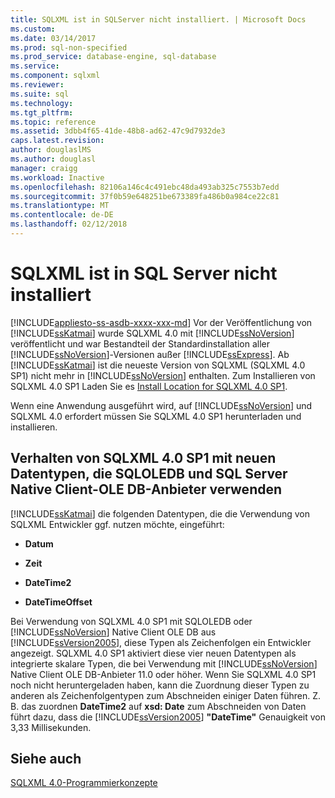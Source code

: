 ```yaml
---
title: SQLXML ist in SQLServer nicht installiert. | Microsoft Docs
ms.custom: 
ms.date: 03/14/2017
ms.prod: sql-non-specified
ms.prod_service: database-engine, sql-database
ms.service: 
ms.component: sqlxml
ms.reviewer: 
ms.suite: sql
ms.technology: 
ms.tgt_pltfrm: 
ms.topic: reference
ms.assetid: 3dbb4f65-41de-48b8-ad62-47c9d7932de3
caps.latest.revision: 
author: douglaslMS
ms.author: douglasl
manager: craigg
ms.workload: Inactive
ms.openlocfilehash: 82106a146c4c491ebc48da493ab325c7553b7edd
ms.sourcegitcommit: 37f0b59e648251be673389fa486b0a984ce22c81
ms.translationtype: MT
ms.contentlocale: de-DE
ms.lasthandoff: 02/12/2018
---
```

# <a name="sqlxml-is-not-installed-in-sql-server"></a>SQLXML ist in SQL Server nicht installiert
[!INCLUDE[appliesto-ss-asdb-xxxx-xxx-md](../../includes/appliesto-ss-asdb-xxxx-xxx-md.md)]
Vor der Veröffentlichung von [!INCLUDE[ssKatmai](../../includes/sskatmai-md.md)] wurde SQLXML 4.0 mit [!INCLUDE[ssNoVersion](../../includes/ssnoversion-md.md)] veröffentlicht und war Bestandteil der Standardinstallation aller [!INCLUDE[ssNoVersion](../../includes/ssnoversion-md.md)]-Versionen außer [!INCLUDE[ssExpress](../../includes/ssexpress-md.md)]. Ab [!INCLUDE[ssKatmai](../../includes/sskatmai-md.md)] ist die neueste Version von SQLXML (SQLXML 4.0 SP1) nicht mehr in [!INCLUDE[ssNoVersion](../../includes/ssnoversion-md.md)] enthalten. Zum Installieren von SQLXML 4.0 SP1 Laden Sie es [Install Location for SQLXML 4.0 SP1](https://www.microsoft.com/en-us/download/details.aspx?id=30403).  
  
 Wenn eine Anwendung ausgeführt wird, auf [!INCLUDE[ssNoVersion](../../includes/ssnoversion-md.md)] und SQLXML 4.0 erfordert müssen Sie SQLXML 4.0 SP1 herunterladen und installieren.  
  
## <a name="sqlxml-40-sp1-behavior-with-new-data-types-using-sqloledb-and-sql-server-native-client-ole-db-provider"></a>Verhalten von SQLXML 4.0 SP1 mit neuen Datentypen, die SQLOLEDB und SQL Server Native Client-OLE DB-Anbieter verwenden  
 [!INCLUDE[ssKatmai](../../includes/sskatmai-md.md)] die folgenden Datentypen, die die Verwendung von SQLXML Entwickler ggf. nutzen möchte, eingeführt:  
  
-   **Datum**  
  
-   **Zeit**  
  
-   **DateTime2**  
  
-   **DateTimeOffset**  
  
 Bei Verwendung von SQLXML 4.0 SP1 mit SQLOLEDB oder [!INCLUDE[ssNoVersion](../../includes/ssnoversion-md.md)] Native Client OLE DB aus [!INCLUDE[ssVersion2005](../../includes/ssversion2005-md.md)], diese Typen als Zeichenfolgen ein Entwickler angezeigt. SQLXML 4.0 SP1 aktiviert diese vier neuen Datentypen als integrierte skalare Typen, die bei Verwendung mit [!INCLUDE[ssNoVersion](../../includes/ssnoversion-md.md)] Native Client OLE DB-Anbieter 11.0 oder höher. Wenn Sie SQLXML 4.0 SP1 noch nicht heruntergeladen haben, kann die Zuordnung dieser Typen zu anderen als Zeichenfolgentypen zum Abschneiden einiger Daten führen. Z. B. das zuordnen **DateTime2** auf **xsd: Date** zum Abschneiden von Daten führt dazu, dass die [!INCLUDE[ssVersion2005](../../includes/ssversion2005-md.md)] **"DateTime"** Genauigkeit von 3,33 Millisekunden.  
  
## <a name="see-also"></a>Siehe auch  
 [SQLXML 4.0-Programmierkonzepte](../../relational-databases/sqlxml/sqlxml-4-0-programming-concepts.md)  
  
  
